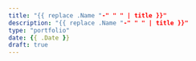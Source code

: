 ```yaml
---
title: "{{ replace .Name "-" " " | title }}"
description: "{{ replace .Name "-" " " | title }}"
type: "portfolio"
date: {{ .Date }}
draft: true
---
```


